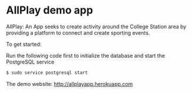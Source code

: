 # AllPlay demo app

AllPlay: An App seeks to create activity around the College Station area by providing a platform to connect and create sporting events.

To get started:

Run the following code first to initialize the database and start the PostgreSQL service
```sh
$ sudo service postgresql start
```

The demo website: http://allplayapp.herokuapp.com
